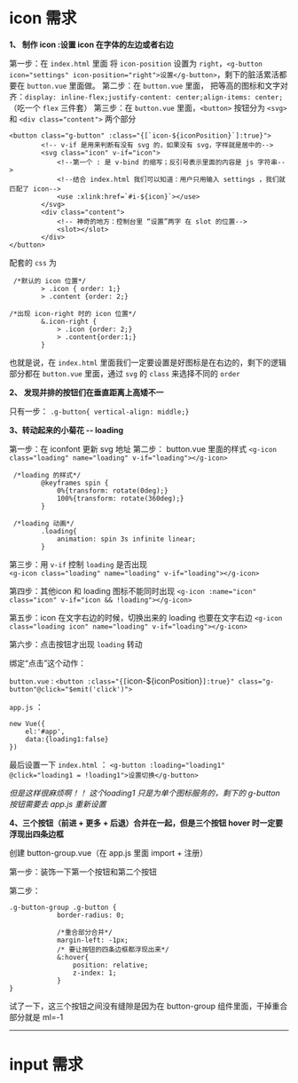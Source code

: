 # icon 需求
**1、 制作 icon :设置 icon 在字体的左边或者右边**

第一步：在 `index.html` 里面 将 `icon-position` 设置为 `right`，`<g-button icon="settings" icon-position="right">设置</g-button>`，剩下的脏活累活都要在 `button.vue` 里面做。
第二步：在 `button.vue` 里面， 把等高的图标和文字对齐：`display: inline-flex;justify-content: center;align-items: center;`（吃一个 `flex` 三件套）
第三步：在 `button.vue` 里面，`<button>` 按钮分为 `<svg>` 和 `<div class="content">` 两个部分
```
<button class="g-button" :class="{[`icon-${iconPosition}`]:true}">
		<!-- v-if 是用来判断有没有 svg 的，如果没有 svg，字样就是居中的-->
        <svg class="icon" v-if="icon">
            <!--第一个 : 是 v-bind 的缩写；反引号表示里面的内容是 js 字符串-->
            <!--结合 index.html 我们可以知道：用户只用输入 settings ，我们就匹配了 icon-->
            <use :xlink:href=`#i-${icon}`></use>
        </svg>
        <div class="content">
            <!-- 神奇的地方：控制台里 “设置”两字 在 slot 的位置-->
            <slot></slot>
        </div>
</button>
```
配套的 `css` 为
```
 /*默认的 icon 位置*/
        > .icon { order: 1;}
        > .content {order: 2;}

/*出现 icon-right 时的 icon 位置*/
        &.icon-right {
            > .icon {order: 2;}
            > .content{order:1;}
        }
```
也就是说，在 `index.html` 里面我们一定要设置是好图标是在右边的，剩下的逻辑部分都在 `button.vue` 里面，通过 `svg` 的 `class` 来选择不同的 `order`

**2、 发现并排的按钮们在垂直距离上高矮不一**

只有一步： `.g-button{ vertical-align: middle;} `

**3、转动起来的小菊花 -- loading**

第一步：在 iconfont 更新 svg 地址
第二步： button.vue 里面的样式
`<g-icon class="loading" name="loading" v-if="loading"></g-icon>`
```
 /*loading 的样式*/
        @keyframes spin {
            0%{transform: rotate(0deg);}
            100%{transform: rotate(360deg);}
        }

 /*loading 动画*/
        .loading{
            animation: spin 3s infinite linear;
        }
```
第三步：用 `v-if` 控制 `loading` 是否出现  
 `<g-icon class="loading" name="loading" v-if="loading"></g-icon>`

第四步：其他icon 和 loading 图标不能同时出现
 `<g-icon :name="icon" class="icon" v-if="icon && !loading"></g-icon>`

第五步：icon 在文字右边的时候，切换出来的 loading 也要在文字右边
 `<g-icon class="loading icon" name="loading" v-if="loading"></g-icon>`

第六步：点击按钮才出现 `loading` 转动

绑定“点击”这个动作：

`button.vue` :
 `<button :class="{[`icon-${iconPosition}`]:true}" class="g-button"@click="$emit('click')">`

`app.js` ：
```
new Vue({
    el:'#app',
    data:{loading1:false}
})
```

最后设置一下 `index.html` ：
 `<g-button :loading="loading1" @click="loading1 = !loading1">设置切换</g-button>`

*但是这样很麻烦啊！！ 这个loading1 只是为单个图标服务的，剩下的 g-button 按钮需要去 app.js 重新设置*

**4、三个按钮（前进 + 更多 + 后退）合并在一起，但是三个按钮 hover 时一定要浮现出四条边框**

创建 button-group.vue（在 app.js 里面 import + 注册）

第一步：装饰一下第一个按钮和第二个按钮

第二步：
```
.g-button-group .g-button {
            border-radius: 0;

		    /*重合部分合并*/
            margin-left: -1px;
			/* 要让按钮的四条边框都浮现出来*/
            &:hover{
                position: relative;
                z-index: 1;
            }
}
```
试了一下，这三个按钮之间没有缝隙是因为在 button-group 组件里面，干掉重合部分就是 ml=-1

----------

# input 需求